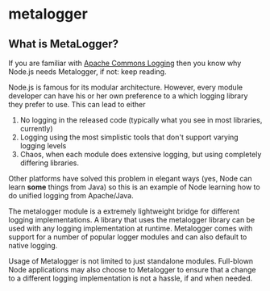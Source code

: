 metalogger
==========

## What is MetaLogger?

If you are familiar with [Apache Commons Logging](http://commons.apache.org/proper/commons-logging/) then you know 
why Node.js needs Metalogger, if not: keep reading.

Node.js is famous for its modular architecture. However, every module developer can have his or her own  preference 
to a which logging library they prefer to use. This can lead to either 

1. No logging in the released code (typically what you see in most libraries, currently)
2. Logging using the most simplistic tools that don't support varying logging levels
3. Chaos, when each module does extensive logging, but using completely differing libraries.

Other platforms have solved this problem in elegant ways (yes, Node can learn **some** things from Java) so this is
an example of Node learning how to do unified logging from Apache/Java.

The metalogger module is a extremely lightweight bridge for different logging implementations. A library that 
uses the metalogger library can be used with any logging implementation at runtime. Metalogger comes with support
for a number of popular logger modules and can also default to native logging.

Usage of Metalogger is not limited to just standalone modules. Full-blown Node applications may also choose to 
Metalogger to ensure that a change to a different logging implementation is not a hassle, if and when needed.
